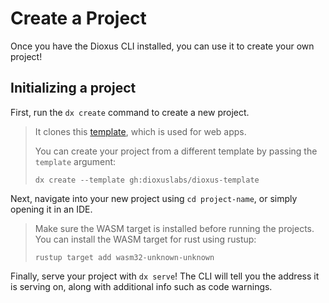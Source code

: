 # Create a Project

Once you have the Dioxus CLI installed, you can use it to create your own project!

## Initializing a project

First, run the `dx create` command to create a new project.

> It clones this [template](https://github.com/DioxusLabs/dioxus-template), which is used for web apps.
>
> You can create your project from a different template by passing the `template` argument:
> ```
> dx create --template gh:dioxuslabs/dioxus-template
> ```

Next, navigate into your new project using `cd project-name`, or simply opening it in an IDE.

> Make sure the WASM target is installed before running the projects.
> You can install the WASM target for rust using rustup:
> ```
> rustup target add wasm32-unknown-unknown
> ```

Finally, serve your project with `dx serve`!
The CLI will tell you the address it is serving on, along with additional info such as code warnings.

